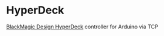 # HyperDeck

[BlackMagic Design HyperDeck](https://www.blackmagicdesign.com/jp/products/hyperdeckstudiomini) controller for Arduino via TCP
